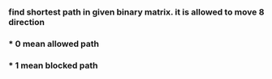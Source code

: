 ### find shortest path in given binary matrix. it is allowed to move 8 direction
### * 0 mean allowed path
### * 1 mean blocked path
